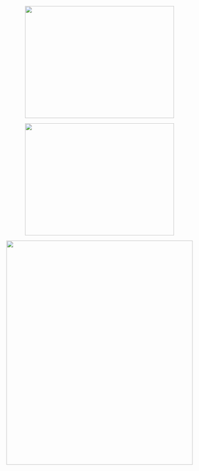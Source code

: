 <div align="center">
      <p><img src="https://ss3.bdstatic.com/70cFv8Sh_Q1YnxGkpoWK1HF6hhy/it/u=1515493725,2703783084&fm=26&gp=0.jpg" width="400" height="300" /> </p>
      <p><img src="http://106.13.137.5/kxl/2.png" width="400" height="300" /> </p>
      <p><img src="http://106.13.137.5/kxl/3.png" width="500" height="600" /> </p>
</div>
